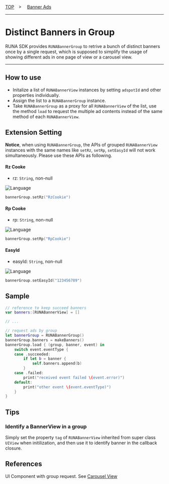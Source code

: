 [TOP](/README.md#top)　>　 [Banner Ads](../README.md)

---

# Distinct Banners in Group

RUNA SDK provides `RUNABannerGroup` to retrive a bunch of distinct banners once by a single request, which is supposed to simplify the usage of showing different ads in one page of view or a carousel view.

---

## How to use

- Initalize a list of `RUNABannerView` instances by setting `adspotId` and other properties individually.
- Assign the list to a `RUNABannerGroup` instance.
- Take `RUNABannerGroup` as a proxy for all `RUNABannerView` of the list, use the method `load` to request the multiple ad contents instead of the same method of each `RUNABannerView`.

## Extension Setting

__Notice__, when using `RUNABannerGroup`, the APIs of grouped `RUNABannerView` instances with the same names like `setRz`, `setRp`, `setEasyId` will not work simultaneously.
Please use these APIs as following.

#### Rz Cooke

- rz: `String`, non-null

![Language](http://img.shields.io/badge/language-Swift-red.svg?style=flat)
```Swift
bannerGroup.setRz("RzCookie")
```

#### Rp Cooke

- rp: `String`, non-null

![Language](http://img.shields.io/badge/language-Swift-red.svg?style=flat)
```Swift
bannerGroup.setRp("RpCookie")
```

#### EasyId

- easyId: `String`, non-null

![Language](http://img.shields.io/badge/language-Swift-red.svg?style=flat)
```Swift
bannerGroup.setEasyId("123456789")
```

## Sample
```Swift
// reference to keep succeed banners
var banners:[RUNABannerView] = []

// ...

// request ads by group
let bannerGroup = RUNABannerGroup()
bannerGroup.banners = makeBanners()
bannerGroup.load { (group, banner, event) in
    switch event.eventType {
    case .succeeded:
        if let b = banner {
            self.banners.append(b)
        }
    case .failed:
        print("received event failed \(event.error)")
    default:
        print("other event \(event.eventType)")
    }
}
```

## Tips

### Identify a BannerView in a group
Simply set the property `tag` of `RUNABannerView` inherited from super class `UIView` when initilization, and then use it to identify banner in the callback closure.

## References
UI Component with group request.
See [Carousel View](../carousel/README.md)
